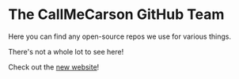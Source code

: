 # The CallMeCarson GitHub Team
Here you can find any open-source repos we use for various things.

There's not a whole lot to see here!

Check out the [new website](https://callmecarson.live/)!
